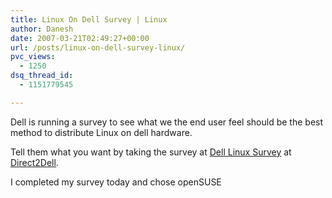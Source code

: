 ```yaml
---
title: Linux On Dell Survey | Linux
author: Danesh
date: 2007-03-21T02:49:27+00:00
url: /posts/linux-on-dell-survey-linux/
pvc_views:
  - 1250
dsq_thread_id:
  - 1151779545

---
```

Dell is running a survey to see what we the end user feel should be the best method to distribute Linux on dell hardware.

Tell them what you want by taking the survey at [Dell Linux Survey][1] at [Direct2Dell][2].

I completed my survey today and chose openSUSE

 [1]: http://www.dell.com/linuxsurvey
 [2]: http://direct2dell.com/